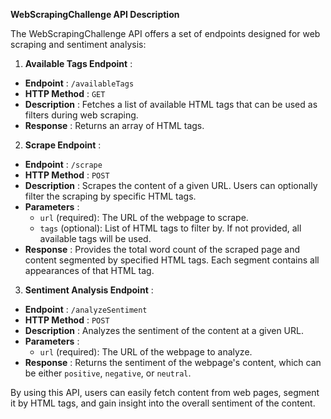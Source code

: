 **WebScrapingChallenge API Description** 

The WebScrapingChallenge API offers a set of endpoints designed for web scraping and sentiment analysis: 
1. **Available Tags Endpoint** : 
- **Endpoint** : `/availableTags` 
- **HTTP Method** : `GET` 
- **Description** : Fetches a list of available HTML tags that can be used as filters during web scraping. 
- **Response** : Returns an array of HTML tags. 
2. **Scrape Endpoint** : 
- **Endpoint** : `/scrape` 
- **HTTP Method** : `POST` 
- **Description** : Scrapes the content of a given URL. Users can optionally filter the scraping by specific HTML tags. 
- **Parameters** : 
    - `url` (required): The URL of the webpage to scrape. 
    - `tags` (optional): List of HTML tags to filter by. If not provided, all available tags will be used. 
- **Response** : Provides the total word count of the scraped page and content segmented by specified HTML tags. Each segment contains all appearances of that HTML tag. 
3. **Sentiment Analysis Endpoint** : 
- **Endpoint** : `/analyzeSentiment` 
- **HTTP Method** : `POST` 
- **Description** : Analyzes the sentiment of the content at a given URL. 
- **Parameters** : 
    - `url` (required): The URL of the webpage to analyze. 
- **Response** : Returns the sentiment of the webpage's content, which can be either `positive`, `negative`, or `neutral`.

By using this API, users can easily fetch content from web pages, segment it by HTML tags, and gain insight into the overall sentiment of the content.